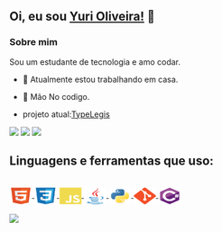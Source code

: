 ## Oi, eu sou [Yuri Oliveira!](https://linkedin.com/in/yuri-gonçalves-de-oliveira-6477101bb)  👋

### Sobre mim

Sou um estudante de tecnologia e amo codar.

- 🔭 Atualmente estou trabalhando em casa.
- 🎯 Mão No codigo.

- projeto atual:[TypeLegis](https://linkedin.com/in/yuri-gonçalves-de-oliveira-6477101bb)

[<img src="https://img.shields.io/badge/twitter-%231DA1F2.svg?&style=for-the-badge&logo=twitter&logoColor=white" />](https://twitter.com/USERNAME) [<img src="https://img.shields.io/badge/medium-%2312100E.svg?&style=for-the-badge&logo=medium&logoColor=white" />](https://medium.com/USERNAME)  [<img src="https://img.shields.io/badge/linkedin-%230077B5.svg?&style=for-the-badge&logo=linkedin&logoColor=white" />](https://linkedin.com/in/yuri-gonçalves-de-oliveira-6477101bb/)

## Linguagens e ferramentas que uso:

<div style="display: inline_block"><br>
<a href="https://www.w3schools.com/html/default.asp" target="_blank">
  <img align="center" alt="HTML" height="30" width="40" src="https://raw.githubusercontent.com/devicons/devicon/master/icons/html5/html5-original.svg">
</a>
<a href="https://www.w3schools.com/css/default.asp" target="_blank">
  <img align="center" alt="CSS" height="30" width="40" src="https://raw.githubusercontent.com/devicons/devicon/master/icons/css3/css3-original.svg">
</a>
<a href="https://www.w3schools.com/js/default.asp" target="_blank">
  <img align="center" alt="Js" height="30" width="40" src="https://raw.githubusercontent.com/devicons/devicon/master/icons/javascript/javascript-plain.svg">
</a>
<a href="https://www.w3schools.com/java/default.asp" target="_blank">
  <img align="center" alt="Java" height="30" width="40" src="https://raw.githubusercontent.com/devicons/devicon/master/icons/java/java-original.svg">
</a>
<a href="https://www.w3schools.com/python/default.asp" target="_blank">
  <img align="center" alt="Python" height="30" width="40" src="https://raw.githubusercontent.com/devicons/devicon/master/icons/python/python-original.svg">
</a>
<a href="https://git-scm.com/" target="_blank"> <img align="center" alt="git" height="30" width="40" src="https://raw.githubusercontent.com/devicons/devicon/master/icons/git/git-original.svg"/> </a>
  <img align="center" alt="Csharp" height="30" width="40" src="https://raw.githubusercontent.com/devicons/devicon/master/icons/csharp/csharp-original.svg">
<br />
<br />
<div>

 <div>
  <a href="https://github.com/yokatsu">
  <img height="180em" src="https://github-readme-stats.vercel.app/api/top-langs/?username=yokatsu&layout=compact&langs_count=16&theme=dark"/>
</div>
